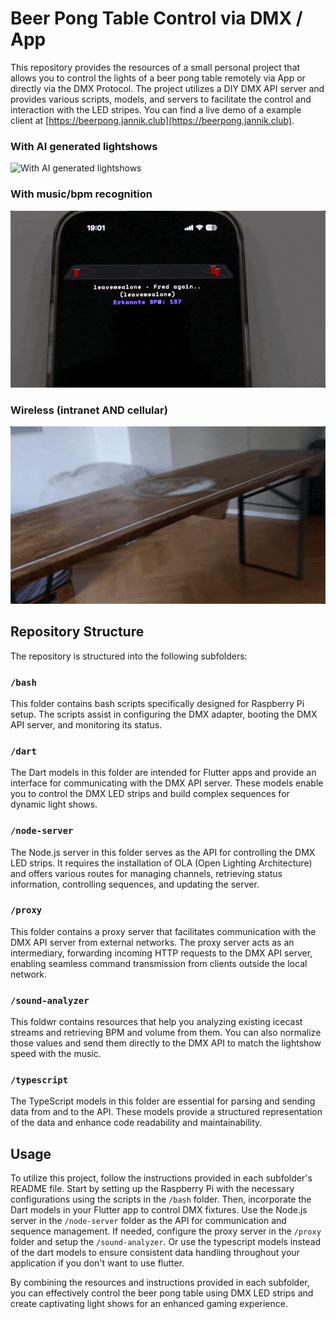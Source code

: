 # Beer Pong Table Control via DMX / App

This repository provides the resources of a small personal project that allows you to control the lights of a beer pong table remotely via App or directly via the DMX Protocol. The project utilizes a DIY DMX API server and provides various scripts, models, and servers to facilitate the control and interaction with the LED stripes. You can find a live demo of a example client at [https://beerpong.jannik.club](https://beerpong.jannik.club).

### With AI generated lightshows
![With AI generated lightshows](https://raw.githubusercontent.com/jannikhst/dmx-raspberry-pi/main/screenshot-2025-08-08-000280.gif)

### With music/bpm recognition
![With music/bpm recognition](https://raw.githubusercontent.com/jannikhst/dmx-raspberry-pi/main/screenshot-2025-08-08-000277.gif)

### Wireless (intranet AND cellular)
![Wireless (intranet AND cellular)](https://raw.githubusercontent.com/jannikhst/dmx-raspberry-pi/main/screenshot-2025-08-08-000278.gif)

## Repository Structure

The repository is structured into the following subfolders:

### `/bash`

This folder contains bash scripts specifically designed for Raspberry Pi setup. The scripts assist in configuring the DMX adapter, booting the DMX API server, and monitoring its status.

### `/dart`

The Dart models in this folder are intended for Flutter apps and provide an interface for communicating with the DMX API server. These models enable you to control the DMX LED strips and build complex sequences for dynamic light shows.

### `/node-server`

The Node.js server in this folder serves as the API for controlling the DMX LED strips. It requires the installation of OLA (Open Lighting Architecture) and offers various routes for managing channels, retrieving status information, controlling sequences, and updating the server.

### `/proxy`

This folder contains a proxy server that facilitates communication with the DMX API server from external networks. The proxy server acts as an intermediary, forwarding incoming HTTP requests to the DMX API server, enabling seamless command transmission from clients outside the local network.

### `/sound-analyzer`

This foldwr contains resources that help you analyzing existing icecast streams and retrieving BPM and volume from them. You can also normalize those values and send them directly to the DMX API to match the lightshow speed with the music. 

### `/typescript`

The TypeScript models in this folder are essential for parsing and sending data from and to the API. These models provide a structured representation of the data and enhance code readability and maintainability.

## Usage

To utilize this project, follow the instructions provided in each subfolder's README file. Start by setting up the Raspberry Pi with the necessary configurations using the scripts in the `/bash` folder. Then, incorporate the Dart models in your Flutter app to control DMX fixtures. Use the Node.js server in the `/node-server` folder as the API for communication and sequence management. If needed, configure the proxy server in the `/proxy` folder and setup the `/sound-analyzer`. Or use the typescript models instead of the dart models to ensure consistent data handling throughout your application if you don't want to use flutter.

By combining the resources and instructions provided in each subfolder, you can effectively control the beer pong table using DMX LED strips and create captivating light shows for an enhanced gaming experience.

